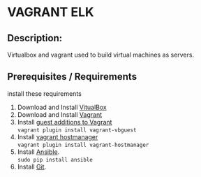 VAGRANT ELK
=================================================

Description:
-----------

Virtualbox and vagrant used to build virtual machines as servers.  

Prerequisites / Requirements
----------------------------
install these requirements

1. Download and Install [VitualBox](https://www.virtualbox.org/wiki/Downloads)
2. Download and Install [Vagrant](https://www.vagrantup.com/downloads.html)
3. Install [guest additions to Vagrant](https://github.com/dotless-de/vagrant-vbguest)  
 `vagrant plugin install vagrant-vbguest`
4. Install [vagrant hostmanager](https://github.com/devopsgroup-io/vagrant-hostmanager)  
 `vagrant plugin install vagrant-hostmanager`
5. Install [Ansible](http://docs.ansible.com/ansible/intro_installation.html).  
  `sudo pip install ansible`
5. Install [Git](https://git-scm.com/).  